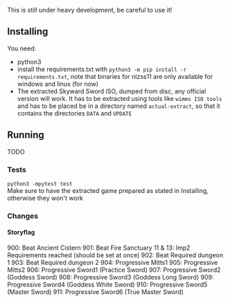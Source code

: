 This is still under heavy development, be careful to use it!

## Installing
You need:
- python3
- install the requirements.txt with `python3 -m pip install -r requirements.txt`, note that binaries for nlzss11 are only available for windows and linux (for now)
- The extracted Skyward Sword ISO, dumped from disc, any official version will work. It has to be extracted using tools like `wimms ISO tools` and has to be placed be in a directory named `actual-extract`, so that it contains the directories `DATA` and `UPDATE`

## Running
TODO

### Tests
`python3 -mpytest test`  
Make sure to have the extracted game prepared as stated in Installing, otherwise they won't work

### Changes
#### Storyflag
900: Beat Ancient Cistern
901: Beat Fire Sanctuary
11 & 13: Imp2 Requirements reached (should be set at once)
902: Beat Required dungeon 1
903: Beat Required dungeon 2
904: Progressive Mitts1
905: Progressive Mitts2
906: Progressive Sword1 (Practice Sword)
907: Progressive Sword2 (Goddess Sword)
908: Progressive Sword3 (Goddess Long Sword)
909: Progressive Sword4 (Goddess White Sword)
910: Progressive Sword5 (Master Sword)
911: Progressive Sword6 (True Master Sword)